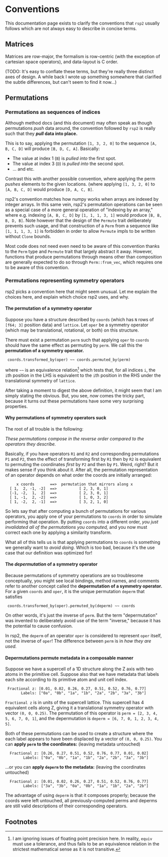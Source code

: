 # Conventions

This documentation page exists to clarify the conventions that `rsp2` usually follows which are not always easy to describe in concise terms.

## Matrices

Matrices are row-major, the formalism is row-centric (with the exception of cartesian space operators), and data-layout is C order.

(TODO: It's easy to conflate these terms, but they're really three distinct axes of design.  A while back I wrote up something somewhere that clarified the subtle differences, but can't seem to find it now...)

## Permutations
### Permutations as sequences of indices

Although method docs (and this document) may often speak as though permutations _push_ data around, the convention followed by `rsp2` is really such that they __*pull* data into place.__

This is to say, applying the permutation `[1, 3, 2, 0]` to the sequence `[A, B, C, D]` will produce `[B, D, C, A]`. Basically:

* The value at index 1 (`B`) is _pulled into_ the first spot.
* The value at index 3 (`D`) is _pulled into_ the second spot.
* ... and etc.

Contrast this with another possible convention, where applying the perm _pushes_ elements to the given locations. (where applying `[1, 3, 2, 0]` to `[A, B, C, D]` would produce `[D, A, C, B]`.

rsp2's convention matches how numpy works when arrays are indexed by integer arrays.  In this same vein, rsp2's permutation operations can be seen as a special case of a more general operation of "indexing by an array," where e.g. indexing `[A, B, C, D]` by `[1, 1, 1, 3, 1]` would produce `[B, B, B, D, B]`.  Note however that the design of the `Permute` trait deliberately prevents such usage, and that construction of a `Perm` from a sequence like `[1, 1, 1, 3, 1]` is forbidden in order to allow `Permute` impls to be written without `Clone` bounds.

Most code does not need even need to be aware of this convention thanks to the `Perm` type and `Permute` trait that largely abstract it away.  However, functions that produce permutations through means other than composition are generally expected to do so through `Perm::from_vec`, which requires one to be aware of this convention.

### Permutations representing symmetry operators

rsp2 picks a convention here that might seem unusual.  Let me explain the choices here, and explain which choice rsp2 uses, and why.

#### The permutation of a symmetry operator

Suppose you have a structure described by `coords` (which has `N` rows of `[f64; 3]` position data) and `lattice`.  Let `oper` be a symmetry operator (which may be translational, rotational, or both) on this structure.

There must exist a permutation `perm` such that applying `oper` to `coords` should have the same effect as permuting by `perm`.  We call this the **permutation of a symmetry operator.**

```text
 coords.transformed_by(oper) ~~ coords.permuted_by(perm)
```

where `~~` is an equivalence relation[^1] which tests that, for all indices `i`, the `i`th position in the LHS is equivalent to the `i`th position in the RHS under the translational symmetry of `lattice`.

After taking a moment to digest the above definition, it might seem that I am simply stating the obvious.  But, you see, *now* comes the tricky part, because it turns out these permutations have some very surprising properties.

#### Why permutations of symmetry operators suck

The root of all trouble is the following:

*These permutations compose in the reverse order compared to the operators they describe.*

Basically, if you have operators `R1` and `R2` and corresponding permutations `P1` and `P2`, then the effect of transforming first by `R1` then by `R2` is equivalent to permuting the coordinates *first* by `P2` and then by `P1`.  Weird, right?  But it makes sense if you think about it. After all, the permutation representation of an operator depends on what order the coords are initially arranged:

```
     x coords       ==>  permutation that mirrors along x
  [ 1,  2, -1, -2]  ==>          [ 2, 3, 0, 1]
  [-1, -2,  1,  2]  ==>          [ 2, 3, 0, 1]
  [ 1, -1,  2, -2]  ==>          [ 1, 0, 3, 2]
  [ 1, -2,  2, -1]  ==>          [ 3, 2, 1, 0]

```

So lets say that after computing a bunch of permutations for various operators, you apply one of your permutations to `coords` in order to simulate performing that operation.  By putting `coords` into a different order, *you just invalidated all of the permutations you computed,* and you now must correct each one by applying a similarity transform.

What all of this tells us is that applying permutations to `coords` is something we generally want to *avoid doing.*  Which is too bad, because it's the use case that our definition was optimized for!

#### The _depermutation_ of a symmetry operator

Because permutations of symmetry operations are so troublesome conceptually, you might see local bindings, method names, and comments refer to another concept called the **depermutation of a symmetry operator.**  For a given `coords` and `oper`, it is the unique permutation `deperm` that satisfies

```
 coords.transformed_by(oper).permuted_by(deperm) ~~ coords
```

On other words, it's just the inverse of `perm`.  But the term "depermutation" was invented to deliberately avoid use of the term "inverse," because it has the potential to cause confusion.

In rsp2, the `deperm` of an operator `oper` is considered to represent `oper` itself, not the inverse of `oper`! The difference between `perm` is in *how they are used.*

#### Depermutations permute metadata in a composable manner

Suppose we have a supercell of a 1D structure along the Z axis with two atoms in the primitive cell. Suppose also that we have metadata that labels each site according to its primitive atom and unit cell index.

 ```
  Fractional z: [0.01, 0.02, 0.26, 0.27, 0.51, 0.52, 0.76, 0.77]
        Labels: ["0a", "0b", "1a", "1b", "2a", "2b", "3a", "3b"]
 ```

`Fractional z` is in units of the supercell lattice.  This supercell has 4 equivalent cells along Z, giving it a translational symmetry operator with vector `(0, 0, 0.25)`. The permutation of this operator is `perm = [2, 3, 4, 5, 6, 7, 0, 1]`, and the depermutation is `deperm = [6, 7, 0, 1, 2, 3, 4, 5]`.

Both of these permutations can be used to create a structure where the each label appears to have been displaced by a vector of `(0, 0, 0.25)`.  You can **apply `perm` to the coordinates:** (leaving metadata untouched)

```
  Fractional z: [0.26, 0.27, 0.51, 0.52, 0.76, 0.77, 0.01, 0.02]
        Labels: ["0a", "0b", "1a", "1b", "2a", "2b", "3a", "3b"]
```

...or you can **apply `deperm` to the metadata:** (leaving the coordinates untouched)

```
  Fractional z: [0.01, 0.02, 0.26, 0.27, 0.51, 0.52, 0.76, 0.77]
        Labels: ["3a", "3b", "0a", "0b", "1a", "1b", "2a", "2b"]
```

The advantage of using `deperm` is that it composes properly; because the coords were left untouched, all previously-computed perms and deperms are still valid descriptions of their corresponding operators.

## Footnotes

[^1]: I am ignoring issues of floating point precision here.  In reality, `equiv` must use a tolerance, and thus fails to be an equivalence relation in the strictest mathematical sense as it is not transitive.
